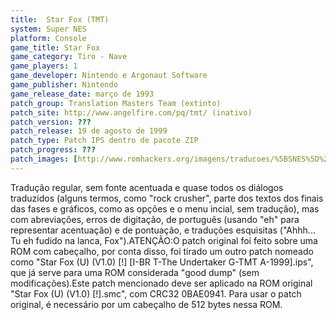 ```yaml
---
title:  Star Fox (TMT)
system: Super NES
platform: Console
game_title: Star Fox
game_category: Tiro - Nave
game_players: 1
game_developer: Nintendo e Argonaut Software
game_publisher: Nintendo
game_release_date: março de 1993
patch_group: Translation Masters Team (extinto)
patch_site: http://www.angelfire.com/pq/tmt/ (inativo)
patch_version: ???
patch_release: 19 de agosto de 1999
patch_type: Patch IPS dentro de pacote ZIP
patch_progress: ???
patch_images: [http://www.romhackers.org/imagens/traducoes/%5BSNES%5D%20Star%20Fox%20-%201.png,http://www.romhackers.org/imagens/traducoes/%5BSNES%5D%20Star%20Fox%20-%20TMT%20-%202.png,http://www.romhackers.org/imagens/traducoes/%5BSNES%5D%20Star%20Fox%20-%20TMT%20-%203.png]
---
```

Tradução regular, sem fonte acentuada e quase todos os diálogos traduzidos (alguns termos, como "rock crusher", parte dos textos dos finais das fases e gráficos, como as opções e o menu incial, sem tradução), mas com abreviações, erros de digitação, de português (usando "eh" para representar acentuação) e de pontuação, e traduções esquisitas ("Ahhh... Tu eh fudido na lanca, Fox").ATENÇÃO:O patch original foi feito sobre uma ROM com cabeçalho, por conta disso, foi tirado um outro patch nomeado como "Star Fox (U) (V1.0) [!] [I-BR T-The Undertaker G-TMT A-1999].ips", que já serve para uma ROM considerada "good dump" (sem modificações).Este patch mencionado deve ser aplicado na ROM original "Star Fox (U) (V1.0) [!].smc", com CRC32 0BAE0941. Para usar o patch original, é necessário por um cabeçalho de 512 bytes nessa ROM.